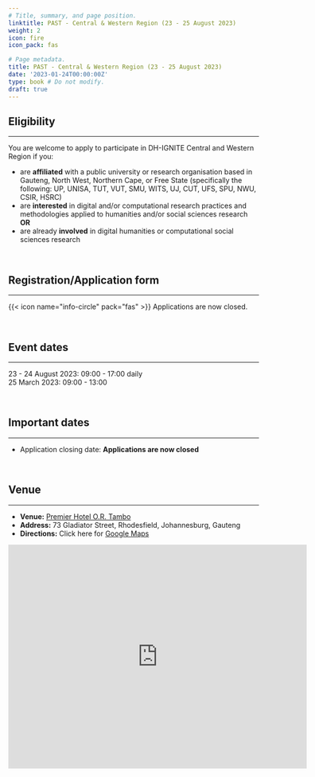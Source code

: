 ```yaml
---
# Title, summary, and page position.
linktitle: PAST - Central & Western Region (23 - 25 August 2023)
weight: 2
icon: fire
icon_pack: fas

# Page metadata.
title: PAST - Central & Western Region (23 - 25 August 2023)
date: '2023-01-24T00:00:00Z'
type: book # Do not modify.
draft: true
---
```



## Eligibility
---
You are welcome to apply to participate in DH-IGNITE Central and Western Region if you:
- are **affiliated** with a public university or research organisation based in Gauteng, North West, Northern Cape, or Free State (specifically the following: UP, UNISA, TUT, VUT, SMU, WITS, UJ, CUT, UFS, SPU, NWU, CSIR, HSRC)
- are **interested** in digital and/or computational research practices and methodologies applied to humanities and/or social sciences research  **OR** 
- are already **involved** in digital humanities or computational social sciences research

<br>

## Registration/Application form
---

{{< icon name="info-circle" pack="fas" >}} Applications are now closed.

<br>


## Event dates
---

23 - 24 August 2023: 09:00 - 17:00 daily <br>
25 March 2023: 09:00 - 13:00 

<br>

## Important dates
---

- Application closing date: __Applications are now closed__


<br>

## Venue
---

- **Venue:**  [Premier Hotel O.R. Tambo](https://www.premierhotels.co.za/hotels/gauteng/johannesburg/or-tambo-airport/)
- **Address:** 73 Gladiator Street, Rhodesfield, Johannesburg, Gauteng
- **Directions:** Click here for [Google Maps](https://goo.gl/maps/hhd7ntjry5VfEYG96)

<iframe src="https://www.google.com/maps/embed?pb=!1m18!1m12!1m3!1d3582.2895542040355!2d28.228586776191996!3d-26.122100377127257!2m3!1f0!2f0!3f0!3m2!1i1024!2i768!4f13.1!3m3!1m2!1s0x1e95145dca0acbeb%3A0x8dad0bf92f1dd554!2sPremier%20Hotel%20O.R.%20Tambo!5e0!3m2!1sen!2sza!4v1687947941024!5m2!1sen!2sza" width="600" height="450" style="border:0;" allowfullscreen="" loading="lazy" referrerpolicy="no-referrer-when-downgrade"></iframe>

